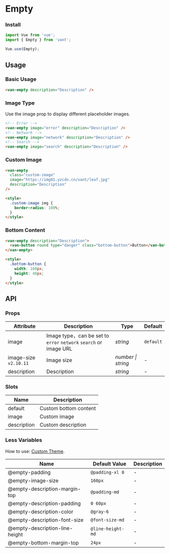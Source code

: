 # Empty

### Install

```js
import Vue from 'vue';
import { Empty } from 'vant';

Vue.use(Empty);
```

## Usage

### Basic Usage

```html
<van-empty description="Description" />
```

### Image Type

Use the image prop to display different placeholder images.

```html
<!-- Error -->
<van-empty image="error" description="Description" />
<!-- Network -->
<van-empty image="network" description="Description" />
<!-- Search -->
<van-empty image="search" description="Description" />
```

### Custom Image

```html
<van-empty
  class="custom-image"
  image="https://img01.yzcdn.cn/vant/leaf.jpg"
  description="Description"
/>

<style>
  .custom-image img {
    border-radius: 100%;
  }
</style>
```

### Bottom Content

```html
<van-empty description="Description">
  <van-button round type="danger" class="bottom-button">Button</van-button>
</van-empty>

<style>
  .bottom-button {
    width: 160px;
    height: 40px;
  }
</style>
```

## API

### Props

| Attribute | Description | Type | Default |
| --- | --- | --- | --- |
| image | Image type，can be set to `error` `network` `search` or image URL | _string_ | `default` |
| image-size `v2.10.11` | Image size | _number \| string_ | - |
| description | Description | _string_ | - |

### Slots

| Name        | Description           |
| ----------- | --------------------- |
| default     | Custom bottom content |
| image       | Custom image          |
| description | Custom description    |

### Less Variables

How to use: [Custom Theme](#/en-US/theme).

| Name                           | Default Value     | Description |
| ------------------------------ | ----------------- | ----------- |
| @empty-padding                 | `@padding-xl 0`   | -           |
| @empty-image-size              | `160px`           | -           |
| @empty-description-margin-top  | `@padding-md`     | -           |
| @empty-description-padding     | `0 60px`          | -           |
| @empty-description-color       | `@gray-6`         | -           |
| @empty-description-font-size   | `@font-size-md`   | -           |
| @empty-description-line-height | `@line-height-md` | -           |
| @empty-bottom-margin-top       | `24px`            | -           |
